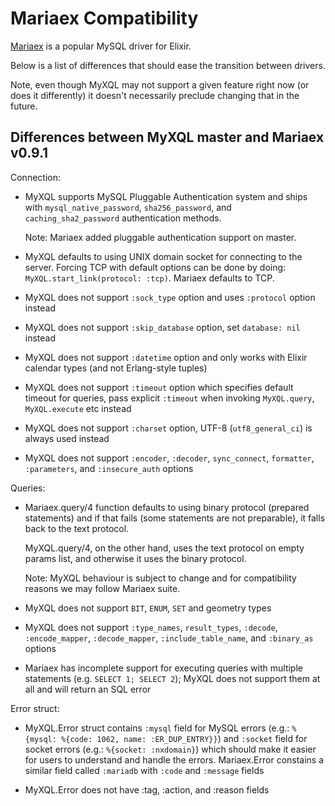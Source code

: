 # Mariaex Compatibility

[Mariaex](https://github.com/xerions/mariaex) is a popular MySQL driver for Elixir.

Below is a list of differences that should ease the transition between drivers.

Note, even though MyXQL may not support a given feature right now (or does it differently) it
doesn't necessarily preclude changing that in the future.

## Differences between MyXQL master and Mariaex v0.9.1

Connection:

  * MyXQL supports MySQL Pluggable Authentication system and ships with `mysql_native_password`, `sha256_password`, and `caching_sha2_password` authentication methods.

    Note: Mariaex added pluggable authentication support on master.

  * MyXQL defaults to using UNIX domain socket for connecting to the server. Forcing TCP with default options can be done by doing: `MyXQL.start_link(protocol: :tcp)`. Mariaex defaults to TCP.

  * MyXQL does not support `:sock_type` option and uses `:protocol` option instead

  * MyXQL does not support `:skip_database` option, set `database: nil` instead

  * MyXQL does not support `:datetime` option and only works with Elixir calendar types (and not Erlang-style tuples)

  * MyXQL does not support `:timeout` option which specifies default timeout for queries, pass
    explicit `:timeout` when invoking `MyXQL.query`, `MyXQL.execute` etc instead

  * MyXQL does not support `:charset` option, UTF-8 (`utf8_general_ci`) is always used instead

  * MyXQL does not support `:encoder`, `:decoder`, `sync_connect`, `formatter`, `:parameters`, and `:insecure_auth` options

Queries:

  * Mariaex.query/4 function defaults to using binary protocol (prepared statements) and if that fails (some statements are not preparable), it falls back to the text protocol.

    MyXQL.query/4, on the other hand, uses the text protocol on empty params list, and otherwise it uses the binary protocol.

    Note: MyXQL behaviour is subject to change and for compatibility reasons we may follow Mariaex
    suite.

  * MyXQL does not support `BIT`, `ENUM`, `SET` and geometry types

  * MyXQL does not support `:type_names`, `result_types`, `:decode`, `:encode_mapper`,
    `:decode_mapper`, `:include_table_name`, and `:binary_as` options

  * Mariaex has incomplete support for executing queries with multiple statements (e.g. `SELECT 1; SELECT 2`); MyXQL does not support them at all and will return an SQL error

Error struct:

  * MyXQL.Error struct contains `:mysql` field for MySQL errors (e.g.: `%{mysql: %{code: 1062, name: :ER_DUP_ENTRY}}`) and `:socket` field for socket errors (e.g.: `%{socket: :nxdomain}`) which should make it easier for users to understand and handle the errors.
    Mariaex.Error constains a similar field called `:mariadb` with `:code` and `:message` fields

  * MyXQL.Error does not have :tag, :action, and :reason fields
